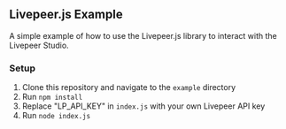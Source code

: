 ## Livepeer.js Example

A simple example of how to use the Livepeer.js library to interact with the Livepeer Studio.

### Setup

1. Clone this repository and navigate to the `example` directory
2. Run `npm install`
3. Replace "LP_API_KEY" in `index.js` with your own Livepeer API key
4. Run `node index.js`
